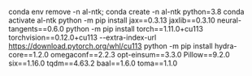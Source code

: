 conda env remove -n al-ntk; conda create -n al-ntk python=3.8
conda activate al-ntk
python -m pip install jax==0.3.13 jaxlib==0.3.10 neural-tangents==0.6.0
python -m pip install torch==1.11.0+cu113 torchvision==0.12.0+cu113 --extra-index-url https://download.pytorch.org/whl/cu113
python -m pip install hydra-core==1.2.0 omegaconf==2.2.3 opt-einsum==3.3.0 Pillow==9.2.0 six==1.16.0 tqdm==4.63.2 baal==1.6.0 toma==1.1.0 